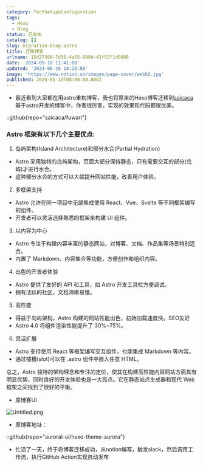 ```yaml
---
category: TechSetup&Configuration
tags:
  - Hexo
  - Blog
status: 已发布
catalog: []
slug: migration-blog-astro
title: 迁移博客
urlname: 15d27368-7d56-4a55-998d-41f55f1d0998
date: '2024-05-10 11:41:00'
updated: '2024-06-26 18:26:00'
image: 'https://www.notion.so/images/page-cover/webb2.jpg'
published: 2024-05-10T08:00:00.000Z
---
```

- 最近看到大家都在用astro重构博客，我也将原来的Hexo博客迁移到[saicaca](https://github.com/saicaca/fuwari)基于astro开发的博客中，作者很厉害，实现的效果和代码都很优美。

::github{repo="saicaca/fuwari"}


### Astro 框架有以下几个主要优点:



1. 岛屿架构(Island Architecture)和部分水合(Partial Hydration)
- Astro 采用独特的岛屿架构，页面大部分保持静态，只有需要交互的部分(岛屿)才进行水合。
- 这种部分水合的方式可以大幅提升网站性能，改善用户体验。

2. 多框架支持
- Astro 允许在同一项目中无缝集成使用 React、Vue、Svelte 等不同框架编写的组件。
- 开发者可以灵活选择熟悉的框架来构建 UI 组件。

3. 以内容为中心
- Astro 专注于构建内容丰富的静态网站，对博客、文档、作品集等场景特别适合。
- 内置了 Markdown、内容集合等功能，方便创作和组织内容。

4. 出色的开发者体验
- Astro 提供了友好的 API 和工具，如 Astro 开发工具栏方便调试。
- 拥有活跃的社区，文档清晰易懂。

5. 高性能
- 得益于岛屿架构，Astro 构建的网站性能出色，初始加载速度快。SEO友好
- Astro 4.0 将组件渲染性能提升了 30%~75%。

6. 灵活扩展
- Astro 支持使用 React 等框架编写交互组件，也能集成 Markdown 等内容。
- 通过插槽(slot)可以在 .astro 组件中嵌入任意 HTML。

总之，Astro 独特的架构理念和专注的定位，使其在构建高性能内容网站方面具有明显优势，同时良好的开发体验也是一大亮点。它在静态站点生成器和现代 Web 框架之间找到了很好的平衡。

- 原博客UI

![Untitled.png](https://prod-files-secure.s3.us-west-2.amazonaws.com/5d24fe63-e567-4804-86f9-9fdc62e13082/3d59c350-432a-4fb6-a08f-0638fef2026e/Untitled.png?X-Amz-Algorithm=AWS4-HMAC-SHA256&X-Amz-Content-Sha256=UNSIGNED-PAYLOAD&X-Amz-Credential=ASIAZI2LB4665MHEZM5W%2F20250224%2Fus-west-2%2Fs3%2Faws4_request&X-Amz-Date=20250224T213311Z&X-Amz-Expires=3600&X-Amz-Security-Token=IQoJb3JpZ2luX2VjEP3%2F%2F%2F%2F%2F%2F%2F%2F%2F%2FwEaCXVzLXdlc3QtMiJIMEYCIQCfHnUT%2FiHTVcHg6CT6fnHs8Xsbkxu%2FAkrnFRUYLHBSZQIhAKq99sZf%2B0xrDaoqMCSAYFsefUNkDgVaz4X9mnbN3smLKv8DCDYQABoMNjM3NDIzMTgzODA1IgyTAsb2yZX%2F7ATu4cEq3AOwam1NUDt0WVrp7xUKTnFIy8QOpgGAwJ89sD%2FLumzaKkkmMkZ03QE6nX6%2Bqq8mhILFIJfEsq7pPZFwvvE%2Bos2dXfjajb8ESBL8Yo0fgI1UByxMwGnZ3YmeWQpZBVgt0GfwWO9CztO9HTW1mmidJQ7uBP6wXZrFntwBE%2BhQb9V%2BYSfKm%2F9%2BcE0IZCD3lhsxclAAELxk%2Fpjr%2BO0Ltw3z3Hz0qbKHdyyNJPCF89iIVBe0EzU7YZH8xOpjw%2FUBTyDanIL7pbP6r7nUzOkMRgERfJ7HaqnS%2BLGl5lN5Mw4YqxOYa8JmCplGdOk%2Ftg0zy0xqjLjUo%2BfwtjYTqqhriN9h4ecUWEfD%2BscWNSVPt2BeCo2j4oprflPqFh4xlKyZ35wqLUCgMCeo2z585bolvRcl%2BIwcINQ3ROKEETSvuVOEWvd052Ybbs1Bk8U6M3LAcbJ23sn53HVSmM%2FZycHtwCiG6INwJO7pK0aJU2lkbNGJiCrr8kFGN7nTskyRfBh%2FvCFKifPnuX2ny32iGRI3vwVMz6s8WeG9umRwhAoGs87NP9PdsrEFCLU4cn4taY%2B2fje2OjKR5Mk%2ByZX96B1SQuYu7gOO6XpaYb%2BiW7Nov7%2BWDWjLq57SnNThLDvBUJCzNzDvw%2FO9BjqkAaQ9AwN3TGhU3LkQWxR0oVh%2FM9DVdWIxfALoA13aZWDGjQg0DuCZpYXcTyz7dvxmxLUV9DszI9FpS129ioznYmCflU%2B8TDGiEKwzIZ8ZiVILwutgGhsyfcZVLKXmJBnmHp%2BIdvVO1Z%2Bgswgp77Nx%2BDmNbhBHsWnxBEcCqg2AvsB0OEFgSw2iVCp25T4g5wnCBbAoAYcWF1RZ1EU8mQJE1WcTzyKQ&X-Amz-Signature=d633d2599ef2dfd69ef6d5826a0cad6cc8d2e5821c1e11c88c0d0a9813217ed5&X-Amz-SignedHeaders=host&x-id=GetObject)

- 原博客地址：

::github{repo="auroral-ui/hexo-theme-aurora"}

- 忙活了一天，终于将博客迁移成功，从notion编写，触发slack，然后调用工作流，执行GitHub Action实现自动发布
